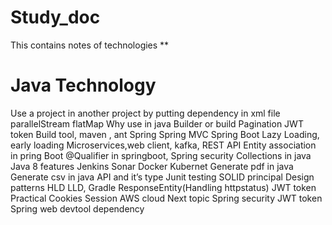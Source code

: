 # Study_doc
This contains notes of technologies
**
# Java Technology
Use a project in another project by putting dependency in xml file
parallelStream
flatMap
Why use in java Builder or build
Pagination 
JWT token
Build tool, maven , ant
Spring
Spring MVC
Spring Boot
Lazy Loading, early loading
Microservices,web client, kafka, REST API
Entity association in pring Boot
@Qualifier in springboot, Spring security
Collections in java
Java 8 features
Jenkins
Sonar
Docker
Kubernet
Generate pdf in java
Generate csv in java
API and it’s type
Junit testing
SOLID principal
Design patterns
HLD
LLD, Gradle
ResponseEntity(Handling httpstatus)
JWT token 
Practical
Cookies
Session
AWS cloud
Next topic
Spring security
JWT token
Spring web devtool dependency

